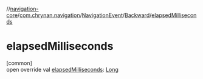 //[navigation-core](../../../../index.md)/[com.chrynan.navigation](../../index.md)/[NavigationEvent](../index.md)/[Backward](index.md)/[elapsedMilliseconds](elapsed-milliseconds.md)

# elapsedMilliseconds

[common]\
open override val [elapsedMilliseconds](elapsed-milliseconds.md): [Long](https://kotlinlang.org/api/latest/jvm/stdlib/kotlin/-long/index.html)
